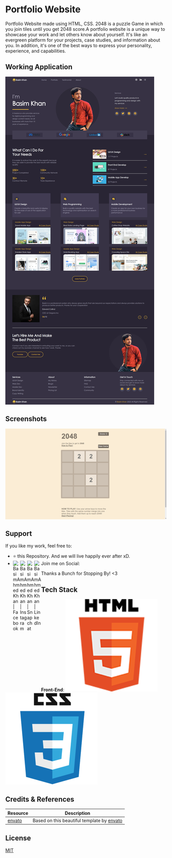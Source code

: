 # Portfolio Website

Portfolio Website made using HTML, CSS. 2048 is a puzzle Game in which you join tiles until you get 2048 score.A portfolio website is a unique way to showcase your work and let others know about yourself. It's like an evergreen platform for your projects, case studies, and information about you. In addition, it's one of the best ways to express your personality, experience, and capabilities.



## Working Application

![Demo](https://github.com/BasimAhmedKhan/SMIT.Portfolio.Assignment/blob/main/Readme%20Resources/SMIT-Portfolio-Assignment.png)



## Screenshots

![App Screenshot](https://github.com/BasimAhmedKhan/2048-Game/blob/main/Readme%20Resources/2048%20Screenshot.png)



## Support

If you like my work, feel free to:
 - ⭐ this Repository. And we will live happily ever after xD.
  - Join me on Social: [<img align="left"       alt="BasimAhmedKhan | Facebook" width="22px" src="https://img.icons8.com/color/48/000000/facebook-circled--v1.png" />][facebook] [<img align="left" alt="BasimAhmedKhan | Instagram" width="22px" src="https://img.icons8.com/fluency/48/000000/instagram-new.png" />][instagram] [<img align="left" alt="BasimAhmedKhan | Snapchat" width="22px" src="https://img.icons8.com/color/48/000000/snapchat-circled-logo--v1.png" />][snapchat] [<img align="left" alt="BasimAhmedKhan | LinkedIn" width="22px" src="https://img.icons8.com/external-tal-revivo-shadow-tal-revivo/48/000000/external-linkedin-in-logo-used-for-professional-networking-logo-shadow-tal-revivo.png" />][linkedin]

Thanks a Bunch for Stopping By! <3


[facebook]: https://www.facebook.com/profile.php?id=100009322472394
[instagram]: https://www.instagram.com/basim_khann
[snapchat]: https://github.com/BasimAhmedKhan/BasimAhmedKhan/blob/main/assets/WhatsApp%20Image%202022-01-09%20at%207.23.20%20PM.jpeg
[linkedin]: https://www.linkedin.com/in/basim-khan-604a76189/



## Tech Stack

**Front-End**: 
![HTML](https://raw.githubusercontent.com/github/explore/80688e429a7d4ef2fca1e82350fe8e3517d3494d/topics/html/html.png) ![CSS](https://raw.githubusercontent.com/github/explore/80688e429a7d4ef2fca1e82350fe8e3517d3494d/topics/css/css.png)




## Credits & References

| Resource                                                               | Description                                                                                                           |
| ---------------------------------------------------------------------- | --------------------------------------------------------------------------------------------------------------------- |
| [envato][envato]                                                     | Based on this beautiful template by [envato] |

[envato]: https://elements.envato.com/adams-personal-portfolio-website-ZD9W7P3



## License

[MIT](https://choosealicense.com/licenses/mit/)

